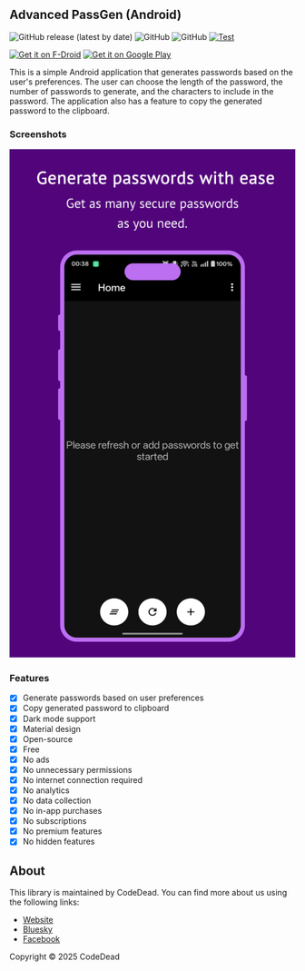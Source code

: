 ## Advanced PassGen (Android)

![GitHub release (latest by date)](https://img.shields.io/github/v/release/CodeDead/advanced-passgen-android)
![GitHub](https://img.shields.io/badge/language-Java-green)
![GitHub](https://img.shields.io/github/license/CodeDead/advanced-passgen-android)
[![Test](https://github.com/CodeDead/advanced-passgen-android/actions/workflows/test.yml/badge.svg)](https://github.com/CodeDead/advanced-passgen-android/actions/workflows/test.yml)

[<img src="https://fdroid.gitlab.io/artwork/badge/get-it-on.png" alt="Get it on F-Droid" height="80">](https://f-droid.org/packages/com.codedead.advancedpassgen/)
[<img src="https://play.google.com/intl/en_us/badges/images/generic/en-play-badge.png" alt="Get it on Google Play" height="80">](https://play.google.com/store/apps/details?id=com.codedead.advancedpassgen)

This is a simple Android application that generates passwords based on the user's preferences.
The user can choose the length of the password, the number of passwords to generate, and the characters to include in the password. The application also has a feature to copy the generated password to the clipboard.

### Screenshots

![Screenshot 1](/fastlane/metadata/android/en-US/images/phoneScreenshots/1.png)

### Features

- [x] Generate passwords based on user preferences
- [x] Copy generated password to clipboard
- [x] Dark mode support
- [x] Material design
- [x] Open-source
- [x] Free
- [x] No ads
- [x] No unnecessary permissions
- [x] No internet connection required
- [x] No analytics
- [x] No data collection
- [x] No in-app purchases
- [x] No subscriptions
- [x] No premium features
- [x] No hidden features

## About

This library is maintained by CodeDead. You can find more about us using the following links:
* [Website](https://codedead.com)
* [Bluesky](https://bsky.app/profile/codedead.com)
* [Facebook](https://facebook.com/deadlinecodedead)

Copyright © 2025 CodeDead
